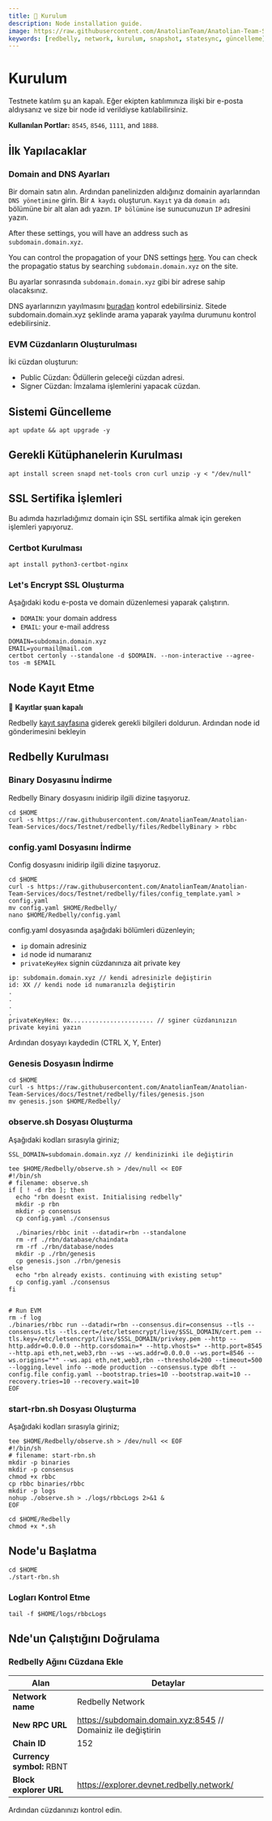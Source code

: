 ```yaml
---
title: 💾 Kurulum
description: Node installation guide.
image: https://raw.githubusercontent.com/AnatolianTeam/Anatolian-Team-Services/main/i18n/tr/docusaurus-plugin-content-docs/current/Testnet/redbelly/img/Redbelly-Service-Cover.jpg
keywords: [redbelly, network, kurulum, snapshot, statesync, güncelleme]
---
```


# Kurulum

Testnete katılım şu an kapalı. Eğer ekipten katılımınıza ilişki bir e-posta aldıysanız ve size bir node id verildiyse katılabilirsiniz.

**Kullanılan Portlar:** `8545`, `8546`, `1111`, and `1888`.

## İlk Yapılacaklar

### Domain and DNS Ayarları
Bir domain satın alın. Ardından panelinizden aldığınız domainin ayarlarından `DNS yönetimine` girin. Bir `A kaydı` oluşturun. `Kayıt` ya da `domain adı` bölümüne bir alt alan adı yazın. `IP bölümüne` ise sunucunuzun `IP` adresini yazın. 

After these settings, you will have an address such as `subdomain.domain.xyz`. 

You can control the propagation of your DNS settings [here](https://dnschecker.org/). You can check the propagatio status by searching `subdomain.domain.xyz` on the site.

Bu ayarlar sonrasında `subdomain.domain.xyz` gibi bir adrese sahip olacaksınız.

DNS ayarlarınızın yayılmasını [buradan](https://dnschecker.org/) kontrol edebilirsiniz. Sitede subdomain.domain.xyz şeklinde arama yaparak yayılma durumunu kontrol edebilirsiniz.

### EVM Cüzdanların Oluşturulması
İki cüzdan oluşturun:
* Public Cüzdan: Ödüllerin geleceği cüzdan adresi.
* Signer Cüzdan: İmzalama işlemlerini yapacak cüzdan.

## Sistemi Güncelleme
```shell
apt update && apt upgrade -y
```

## Gerekli Kütüphanelerin Kurulması
```shell
apt install screen snapd net-tools cron curl unzip -y < "/dev/null"
```

## SSL Sertifika İşlemleri
Bu adımda hazırladığımız domain için SSL sertifika almak için gereken işlemleri yapıyoruz.

### Certbot Kurulması

```shell
apt install python3-certbot-nginx
```

### Let's Encrypt SSL Oluşturma
Aşağıdaki kodu e-posta ve domain düzenlemesi yaparak çalıştırın.
* `DOMAIN`: your domain address
* `EMAIL`: your e-mail address
```shell
DOMAIN=subdomain.domain.xyz
EMAIL=yourmail@mail.com
certbot certonly --standalone -d $DOMAIN. --non-interactive --agree-tos -m $EMAIL
```

## Node Kayıt Etme
🔴 **Kayıtlar şuan kapalı**

Redbelly [kayıt sayfasına](https://vine.redbelly.network/nds-node-register) giderek gerekli bilgileri doldurun. Ardından node id gönderimesini bekleyin


## Redbelly Kurulması

### Binary Dosyasınu İndirme
Redbelly Binary dosyasını inidirip ilgili dizine taşıyoruz.
```shell
cd $HOME
curl -s https://raw.githubusercontent.com/AnatolianTeam/Anatolian-Team-Services/docs/Testnet/redbelly/files/RedbellyBinary > rbbc
```

### config.yaml Dosyasını İndirme
Config dosyasını inidirip ilgili dizine taşıyoruz.
```shell
cd $HOME
curl -s https://raw.githubusercontent.com/AnatolianTeam/Anatolian-Team-Services/docs/Testnet/redbelly/files/config_template.yaml > config.yaml
mv config.yaml $HOME/Redbelly/
nano $HOME/Redbelly/config.yaml
```
config.yaml dosyasında aşağıdaki bölümleri düzenleyin;
* `ip` domain adresiniz 
* `id` node id numaranız
* `privateKeyHex` signin cüzdanınıza ait private key 
```shell
ip: subdomain.domain.xyz // kendi adresinizle değiştirin
id: XX // kendi node id numaranızla değiştirin
.
.
.
.
privateKeyHex: 0x....................... // sginer cüzdanınızın private keyini yazın
```

Ardından dosyayı kaydedin (CTRL X, Y, Enter)


### Genesis Dosyasın İndirme
```shell
cd $HOME
curl -s https://raw.githubusercontent.com/AnatolianTeam/Anatolian-Team-Services/docs/Testnet/redbelly/files/genesis.json
mv genesis.json $HOME/Redbelly/
```


### observe.sh Dosyası Oluşturma
Aşağıdaki kodları sırasıyla giriniz;
```shell
SSL_DOMAIN=subdomain.domain.xyz // kendinizinki ile değiştirin
```

```shell
tee $HOME/Redbelly/observe.sh > /dev/null << EOF
#!/bin/sh
# filename: observe.sh
if [ ! -d rbn ]; then
  echo "rbn doesnt exist. Initialising redbelly"
  mkdir -p rbn
  mkdir -p consensus
  cp config.yaml ./consensus

  ./binaries/rbbc init --datadir=rbn --standalone
  rm -rf ./rbn/database/chaindata
  rm -rf ./rbn/database/nodes
  mkdir -p ./rbn/genesis
  cp genesis.json ./rbn/genesis
else
  echo "rbn already exists. continuing with existing setup"
  cp config.yaml ./consensus
fi


# Run EVM
rm -f log
./binaries/rbbc run --datadir=rbn --consensus.dir=consensus --tls --consensus.tls --tls.cert=/etc/letsencrypt/live/$SSL_DOMAIN/cert.pem --tls.key=/etc/letsencrypt/live/$SSL_DOMAIN/privkey.pem --http --http.addr=0.0.0.0 --http.corsdomain=* --http.vhosts=* --http.port=8545 --http.api eth,net,web3,rbn --ws --ws.addr=0.0.0.0 --ws.port=8546 --ws.origins="*" --ws.api eth,net,web3,rbn --threshold=200 --timeout=500 --logging.level info --mode production --consensus.type dbft --config.file config.yaml --bootstrap.tries=10 --bootstrap.wait=10 --recovery.tries=10 --recovery.wait=10
EOF
```

### start-rbn.sh Dosyası Oluşturma
Aşağıdaki kodları sırasıyla giriniz;

```shell
tee $HOME/Redbelly/observe.sh > /dev/null << EOF
#!/bin/sh
# filename: start-rbn.sh
mkdir -p binaries
mkdir -p consensus
chmod +x rbbc
cp rbbc binaries/rbbc
mkdir -p logs
nohup ./observe.sh > ./logs/rbbcLogs 2>&1 &
EOF
```

```shell
cd $HOME/Redbelly
chmod +x *.sh
```

## Node'u Başlatma
```shell
cd $HOME
./start-rbn.sh
```

### Logları Kontrol Etme
```shell
tail -f $HOME/logs/rbbcLogs
```

## Nde'un Çalıştığını Doğrulama

### Redbelly Ağını Cüzdana Ekle
| Alan | Detaylar |
| ------------ | ------------ |
| **Network name** | Redbelly Network |
| **New RPC URL** | https://subdomain.domain.xyz:8545 // Domainiz ile değiştirin |
| **Chain ID** | 152 |
| **Currency symbol:** RBNT |
| **Block explorer URL** | https://explorer.devnet.redbelly.network/ |


Ardından cüzdanınızı kontrol edin. 


